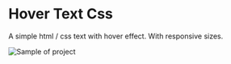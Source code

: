 # Hover Text Css

A simple html / css text with hover effect.
With responsive sizes.

![Sample of project](https://imgur.com/1UUX7qA)
